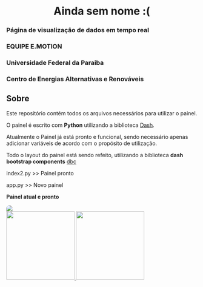<h1 align="center" style="font-weight:bold;"> Ainda sem nome :( </h1>

### Página de visualização de dados em tempo real

### EQUIPE E.MOTION

### Universidade Federal da Paraiba

### Centro de Energias Alternativas e Renováveis

## Sobre

Este repositório contém todos os arquivos necessários para utilizar o painel.

O painel é escrito com **Python** utilizando a biblioteca [Dash](https://plotly.com/dash/).

Atualmente o Painel já está pronto e funcional, sendo necessário apenas adicionar variáveis de acordo com o propósito de utilização.

Todo o layout do painel está sendo refeito, utilizando a biblioteca **dash bootstrap components** [dbc](https://dash-bootstrap-components.opensource.faculty.ai/)

index2.py >> Painel pronto

app.py >> Novo painel

**Painel atual e pronto**

<img src="assets/painel_atual.png" Align='center' style="border-radius: 40px 40px 0px 0px;">

<div>
<a href="https://github.com/liniiker">
<img height="180em" src="https://github-readme-stats.vercel.app/api/top-langs/?username=liniiker&layout=compact&langs_count=7&theme=dracula"/>
<img height="180em" src="https://github-readme-stats.vercel.app/api?username=liniiker&show_icons=true&theme=dracula&include_all_commits=true&count_private=true"/>
</div>
